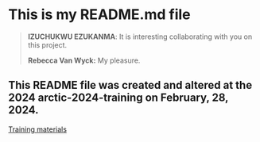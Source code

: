 # This is my README.md file

> **IZUCHUKWU EZUKANMA**: It is interesting collaborating with you on this project.
>
> **Rebecca Van Wyck:** My pleasure.

## This README file was created and altered at the 2024 arctic-2024-training on February, 28, 2024.

[Training materials](https://learning.nceas.ucsb.edu/2024-02-arctic/session_09.html)
